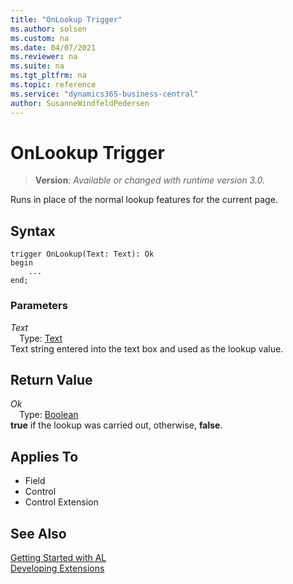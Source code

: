 ```yaml
---
title: "OnLookup Trigger"
ms.author: solsen
ms.custom: na
ms.date: 04/07/2021
ms.reviewer: na
ms.suite: na
ms.tgt_pltfrm: na
ms.topic: reference
ms.service: "dynamics365-business-central"
author: SusanneWindfeldPedersen
---
```

[//]: # (START>DO_NOT_EDIT)
[//]: # (IMPORTANT:Do not edit any of the content between here and the END>DO_NOT_EDIT.)
[//]: # (Any modifications should be made in the .xml files in the ModernDev repo.)

# OnLookup Trigger
> **Version**: _Available or changed with runtime version 3.0._

Runs in place of the normal lookup features for the current page.

## Syntax
```
trigger OnLookup(Text: Text): Ok
begin
    ...
end;
```

### Parameters

*Text*  
&emsp;Type: [Text](../methods-auto/text/text-data-type.md)  
Text string entered into the text box and used as the lookup value.  


## Return Value

*Ok*  
&emsp;Type: [Boolean](../methods-auto/boolean/boolean-data-type.md)  
**true** if the lookup was carried out, otherwise, **false**.

## Applies To
- Field
- Control
- Control Extension


[//]: # (IMPORTANT: END>DO_NOT_EDIT)
## See Also  
[Getting Started with AL](../devenv-get-started.md)  
[Developing Extensions](../devenv-dev-overview.md)  